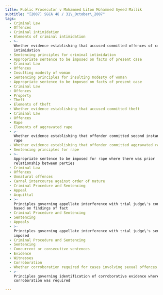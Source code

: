 ```yaml
---
title: Public Prosecutor v Mohammed Liton Mohammed Syeed Mallik
subtitle: "[2007] SGCA 48 / 31\_October\_2007"
tags:
  - Criminal Law
  - Offences
  - Criminal intimidation
  - Elements of criminal intimidation
  - >-
    Whether evidence establishing that accused committed offences of criminal
    intimidation
  - Sentencing principles for criminal intimidation
  - Appropriate sentence to be imposed on facts of present case
  - Criminal Law
  - Offences
  - Insulting modesty of woman
  - Sentencing principles for insulting modesty of woman
  - Appropriate sentence to be imposed on facts of present case
  - Criminal Law
  - Offences
  - Property
  - Theft
  - Elements of theft
  - Whether evidence establishing that accused committed theft
  - Criminal Law
  - Offences
  - Rape
  - Elements of aggravated rape
  - >-
    Whether evidence establishing that offender committed second instance of
    rape
  - Whether evidence establishing that offender committed aggravated rape
  - Sentencing principles for rape
  - >-
    Appropriate sentence to be imposed for rape where there was prior
    relationship between parties
  - Criminal Law
  - Offences
  - Unnatural offences
  - Carnal intercourse against order of nature
  - Criminal Procedure and Sentencing
  - Appeal
  - Acquittal
  - >-
    Principles governing appellate interference with trial judge\'s conclusions
    based on findings of fact
  - Criminal Procedure and Sentencing
  - Sentencing
  - Appeals
  - >-
    Principles governing appellate interference with trial judge\'s sentence
    imposed
  - Criminal Procedure and Sentencing
  - Sentencing
  - Concurrent or consecutive sentences
  - Evidence
  - Witnesses
  - Corroboration
  - Whether corroboration required for cases involving sexual offences
  - >-
    Principles governing identification of corroborative evidence where
    corroboration was required

---
```


